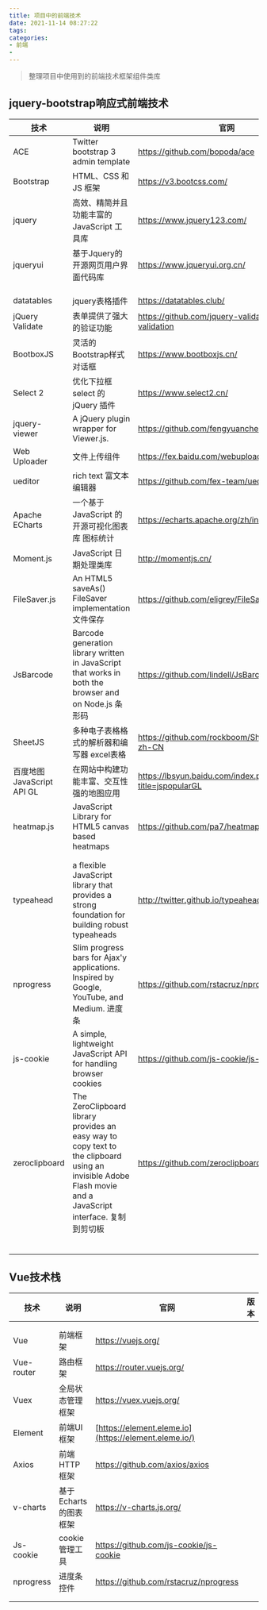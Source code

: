 ```yaml
---
title: 项目中的前端技术
date: 2021-11-14 08:27:22
tags:
categories:
- 前端
- 
---
```


> 整理项目中使用到的前端技术框架组件类库

<!-- more -->



## jquery-bootstrap响应式前端技术




| 技术                      | 说明                                                         | 官网                                                   | 版本    |
| ------------------------- | ------------------------------------------------------------ | ------------------------------------------------------ | ------- |
| ACE                       | Twitter bootstrap 3 admin template                           | https://github.com/bopoda/ace                          | 3.0.0   |
| Bootstrap                 | HTML、CSS 和 JS 框架                                         | https://v3.bootcss.com/                                | 3.0.0   |
| jquery                    | 高效、精简并且功能丰富的 JavaScript 工具库                   | https://www.jquery123.com/                             | 1.9.1   |
| jqueryui                  | 基于Jquery的开源网页用户界面代码库                           | https://www.jqueryui.org.cn/                           | 1.9.2   |
|                           |                                                              |                                                        |         |
|                           |                                                              |                                                        |         |
|                           |                                                              |                                                        |         |
| datatables                | jquery表格插件                                               | https://datatables.club/                               | 1.10.21 |
| jQuery Validate           | 表单提供了强大的验证功能                                     | https://github.com/jquery-validation/jquery-validation | 1.19.3  |
| BootboxJS                 | 灵活的Bootstrap样式对话框                                    | https://www.bootboxjs.cn/                              | 4.x.x   |
| Select 2                  | 优化下拉框 select 的 jQuery 插件                             | https://www.select2.cn/                                | 4.0.13  |
| jquery-viewer             | A jQuery plugin wrapper for Viewer.js.                       | https://github.com/fengyuanchen/viewer                 | 1.1.0   |
| Web Uploader              | 文件上传组件                                                 | https://fex.baidu.com/webuploader/                     | 0.1.4   |
| ueditor                   | rich text 富文本编辑器                                       | https://github.com/fex-team/ueditor                    | 1.4.3.3 |
| Apache ECharts            | 一个基于 JavaScript 的开源可视化图表库  图标统计             | https://echarts.apache.org/zh/index.html               | 5.0.0   |
| Moment.js                 | JavaScript 日期处理类库                                      | http://momentjs.cn/                                    | 2.24.0  |
| FileSaver.js              | An HTML5 saveAs() FileSaver implementation  文件保存         | https://github.com/eligrey/FileSaver.js/               | 2.0.4   |
| JsBarcode                 | Barcode generation library written in JavaScript that works in both the browser and on Node.js  条形码 | https://github.com/lindell/JsBarcode                   | 3.11.4  |
| SheetJS                   | 多种电子表格格式的解析器和编写器  excel表格                  | https://github.com/rockboom/SheetJS-docs-zh-CN         | 0.14.0  |
| 百度地图JavaScript API GL | 在网站中构建功能丰富、交互性强的地图应用                     | https://lbsyun.baidu.com/index.php?title=jspopularGL   | 1.0     |
| heatmap.js                | JavaScript Library for HTML5 canvas based heatmaps           | https://github.com/pa7/heatmap.js                      | 2.0.5   |
|                           |                                                              |                                                        |         |
|                           |                                                              |                                                        |         |
| typeahead                 | a flexible JavaScript library that provides a strong foundation for building robust typeaheads | http://twitter.github.io/typeahead.js/                 | 0.11.1  |
| nprogress                 | Slim progress bars for Ajax'y applications. Inspired by Google, YouTube, and Medium.   进度条 | https://github.com/rstacruz/nprogress                  | 0.2.0   |
| js-cookie                 | A simple, lightweight JavaScript API for handling browser cookies | https://github.com/js-cookie/js-cookie                 | 3.0.0   |
| zeroclipboard             | The ZeroClipboard library provides an easy way to copy text to the clipboard using an invisible Adobe Flash movie and a JavaScript interface.  复制到剪切板 | https://github.com/zeroclipboard/zeroclipboard         | 2.3.0   |
|                           |                                                              |                                                        |         |
|                           |                                                              |                                                        |         |
|                           |                                                              |                                                        |         |
|                           |                                                              |                                                        |         |
|                           |                                                              |                                                        |         |
|                           |                                                              |                                                        |         |







## Vue技术栈



| 技术 | 说明 | 官网 | 版本 |
| ---- | ---- | ---- | ---- |
|      |      |      |      |
|      |      |      |      |
| Vue                       | 前端框架                                                     | https://vuejs.org/                                     |         |
| Vue-router                | 路由框架                                                     | https://router.vuejs.org/                              |         |
| Vuex                      | 全局状态管理框架                                             | https://vuex.vuejs.org/                                |         |
| Element                   | 前端UI框架                                                   | [https://element.eleme.io](https://element.eleme.io/)  |         |
| Axios                     | 前端HTTP框架                                                 | https://github.com/axios/axios                         |         |
| v-charts                  | 基于Echarts的图表框架                                        | https://v-charts.js.org/                               |         |
| Js-cookie                 | cookie管理工具                                               | https://github.com/js-cookie/js-cookie                 |         |
| nprogress                 | 进度条控件                                                   | https://github.com/rstacruz/nprogress                  |         |
|  |  |  | |
|  |  |  | |

